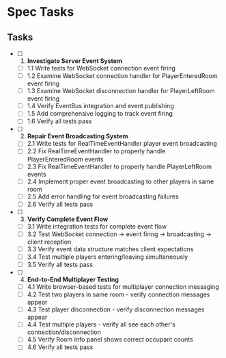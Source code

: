 # Spec Tasks

## Tasks

- [ ] 1. **Investigate Server Event System**
  - [ ] 1.1 Write tests for WebSocket connection event firing
  - [ ] 1.2 Examine WebSocket connection handler for PlayerEnteredRoom event firing
  - [ ] 1.3 Examine WebSocket disconnection handler for PlayerLeftRoom event firing
  - [ ] 1.4 Verify EventBus integration and event publishing
  - [ ] 1.5 Add comprehensive logging to track event firing
  - [ ] 1.6 Verify all tests pass

- [ ] 2. **Repair Event Broadcasting System**
  - [ ] 2.1 Write tests for RealTimeEventHandler player event broadcasting
  - [ ] 2.2 Fix RealTimeEventHandler to properly handle PlayerEnteredRoom events
  - [ ] 2.3 Fix RealTimeEventHandler to properly handle PlayerLeftRoom events
  - [ ] 2.4 Implement proper event broadcasting to other players in same room
  - [ ] 2.5 Add error handling for event broadcasting failures
  - [ ] 2.6 Verify all tests pass

- [ ] 3. **Verify Complete Event Flow**
  - [ ] 3.1 Write integration tests for complete event flow
  - [ ] 3.2 Test WebSocket connection → event firing → broadcasting → client reception
  - [ ] 3.3 Verify event data structure matches client expectations
  - [ ] 3.4 Test multiple players entering/leaving simultaneously
  - [ ] 3.5 Verify all tests pass

- [ ] 4. **End-to-End Multiplayer Testing**
  - [ ] 4.1 Write browser-based tests for multiplayer connection messaging
  - [ ] 4.2 Test two players in same room - verify connection messages appear
  - [ ] 4.3 Test player disconnection - verify disconnection messages appear
  - [ ] 4.4 Test multiple players - verify all see each other's connection/disconnection
  - [ ] 4.5 Verify Room Info panel shows correct occupant counts
  - [ ] 4.6 Verify all tests pass
